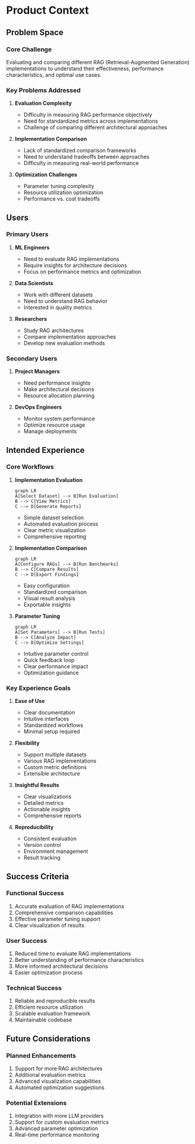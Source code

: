 # Product Context

## Problem Space

### Core Challenge
Evaluating and comparing different RAG (Retrieval-Augmented Generation) implementations to understand their effectiveness, performance characteristics, and optimal use cases.

### Key Problems Addressed
1. **Evaluation Complexity**
   - Difficulty in measuring RAG performance objectively
   - Need for standardized metrics across implementations
   - Challenge of comparing different architectural approaches

2. **Implementation Comparison**
   - Lack of standardized comparison frameworks
   - Need to understand tradeoffs between approaches
   - Difficulty in measuring real-world performance

3. **Optimization Challenges**
   - Parameter tuning complexity
   - Resource utilization optimization
   - Performance vs. cost tradeoffs

## Users

### Primary Users
1. **ML Engineers**
   - Need to evaluate RAG implementations
   - Require insights for architecture decisions
   - Focus on performance metrics and optimization

2. **Data Scientists**
   - Work with different datasets
   - Need to understand RAG behavior
   - Interested in quality metrics

3. **Researchers**
   - Study RAG architectures
   - Compare implementation approaches
   - Develop new evaluation methods

### Secondary Users
1. **Project Managers**
   - Need performance insights
   - Make architectural decisions
   - Resource allocation planning

2. **DevOps Engineers**
   - Monitor system performance
   - Optimize resource usage
   - Manage deployments

## Intended Experience

### Core Workflows

1. **Implementation Evaluation**
   ```mermaid
   graph LR
   A[Select Dataset] --> B[Run Evaluation]
   B --> C[View Metrics]
   C --> D[Generate Reports]
   ```
   - Simple dataset selection
   - Automated evaluation process
   - Clear metric visualization
   - Comprehensive reporting

2. **Implementation Comparison**
   ```mermaid
   graph LR
   A[Configure RAGs] --> B[Run Benchmarks]
   B --> C[Compare Results]
   C --> D[Export Findings]
   ```
   - Easy configuration
   - Standardized comparison
   - Visual result analysis
   - Exportable insights

3. **Parameter Tuning**
   ```mermaid
   graph LR
   A[Set Parameters] --> B[Run Tests]
   B --> C[Analyze Impact]
   C --> D[Optimize Settings]
   ```
   - Intuitive parameter control
   - Quick feedback loop
   - Clear performance impact
   - Optimization guidance

### Key Experience Goals

1. **Ease of Use**
   - Clear documentation
   - Intuitive interfaces
   - Standardized workflows
   - Minimal setup required

2. **Flexibility**
   - Support multiple datasets
   - Various RAG implementations
   - Custom metric definitions
   - Extensible architecture

3. **Insightful Results**
   - Clear visualizations
   - Detailed metrics
   - Actionable insights
   - Comprehensive reports

4. **Reproducibility**
   - Consistent evaluation
   - Version control
   - Environment management
   - Result tracking

## Success Criteria

### Functional Success
1. Accurate evaluation of RAG implementations
2. Comprehensive comparison capabilities
3. Effective parameter tuning support
4. Clear visualization of results

### User Success
1. Reduced time to evaluate RAG implementations
2. Better understanding of performance characteristics
3. More informed architectural decisions
4. Easier optimization process

### Technical Success
1. Reliable and reproducible results
2. Efficient resource utilization
3. Scalable evaluation framework
4. Maintainable codebase

## Future Considerations

### Planned Enhancements
1. Support for more RAG architectures
2. Additional evaluation metrics
3. Advanced visualization capabilities
4. Automated optimization suggestions

### Potential Extensions
1. Integration with more LLM providers
2. Support for custom evaluation metrics
3. Advanced parameter optimization
4. Real-time performance monitoring
